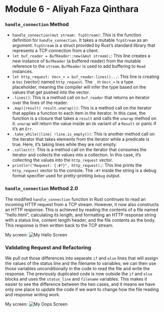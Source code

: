 # Module 6 - Aliyah Faza Qinthara

### `handle_connection` Method
- `handle_connection(mut stream: TcpStream)`: This is the function definition for `handle_connection`. It takes a mutable `TcpStream` as an argument. `TcpStream` is a struct provided by Rust’s standard library that represents a TCP connection from a client.
- `let buf_reader = BufReader::new(&mut stream);`: This line creates a new instance of `BufReader` (a buffered reader) from the mutable reference to the `stream`. `BufReader` is used to add buffering to `Read` instances.
- `let http_request: Vec<_> = buf_reader.lines()...`: This line is creating a `Vec` (vector) named `http_request`. The `_` in `Vec<_>` is a type placeholder, meaning the compiler will infer the type based on the values that get pushed into the vector.
- `.lines()`: This is a method call on `buf_reader` that returns an iterator over the lines of the reader.
- `.map(|result| result.unwrap())`: This is a method call on the iterator that applies a function to each item in the iterator. In this case, the function is a closure that takes a `result` and calls the `unwrap` method on it. `unwrap` will return the value inside an `Ok` variant of a `Result` or panic if it’s an `Err`.
- `.take_while(|line| !line.is_empty())`: This is another method call on the iterator that takes elements from the iterator while a predicate is true. Here, it’s taking lines while they are not empty.
- `.collect()`: This is a method call on the iterator that consumes the iterator and collects the values into a collection. In this case, it’s collecting the values into the `http_request` vector.
- `println!("Request: {:#?}", http_request);`: This line prints the `http_request` vector to the console. The `:#?` inside the string is a debug format specifier used for pretty-printing `Debug` output.

### `handle_connection` Method 2.0
The modified `handle_connection` function in Rust continues to read an incoming HTTP request from a TCP stream. However, it now also constructs an HTTP response. This is achieved by reading the contents of a file named "hello.html", calculating its length, and formatting an HTTP response string with a status line, content length header, and the file contents as the body. This response is then written back to the TCP stream.

My screen:
![My Hello Screen](/assets/images/commit2.png)

### Validating Request and Refactoring
We pull out those differences into separate `if` and `else` lines that will assign the values of the status line and the filename to variables; we can then use those variables unconditionally in the code to read the file and write the response. The previously duplicated code is now outside the `if` and `else` blocks and uses the `status_line` and `filename` variables. This makes it easier to see the difference between the two cases, and it means we have only one place to update the code if we want to change how the file reading and response writing work.

My screen:
![My Oops Screen](/assets/images/commit3.png)
